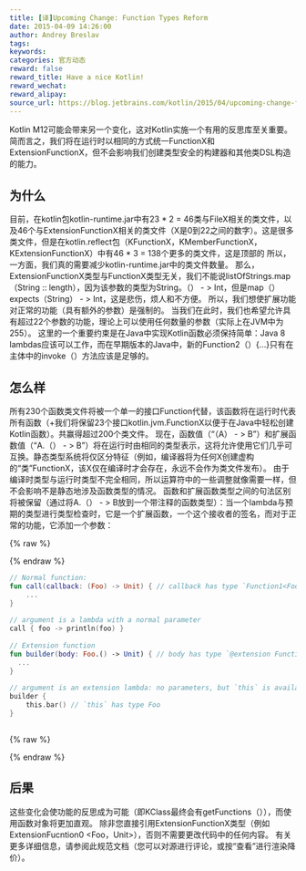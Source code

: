 ```yaml
---
title: [译]Upcoming Change: Function Types Reform
date: 2015-04-09 14:26:00
author: Andrey Breslav
tags:
keywords:
categories: 官方动态
reward: false
reward_title: Have a nice Kotlin!
reward_wechat:
reward_alipay:
source_url: https://blog.jetbrains.com/kotlin/2015/04/upcoming-change-function-types-reform/
---
```


Kotlin M12可能会带来另一个变化，这对Kotlin实施一个有用的反思库至关重要。简而言之，我们将在运行时以相同的方式统一FunctionX和ExtensionFunctionX，但不会影响我们创建类型安全的构建器和其他类DSL构造的能力。
## 为什么

目前，在kotlin包kotlin-runtime.jar中有23 * 2 = 46类与FileX相关的类文件，以及46个与ExtensionFunctionX相关的类文件（X是0到22之间的数字）。这是很多类文件，但是在kotlin.reflect包（KFunctionX，KMemberFunctionX，KExtensionFunctionX）中有46 * 3 = 138个更多的类文件，这是顶部的
所以，一方面，我们真的需要减少kotlin-runtime.jar中的类文件数量。
那么，ExtensionFunctionX类型与FunctionX类型无关，我们不能说listOfStrings.map（String :: length），因为该参数的类型为String。（） - > Int，但是map（）expects（String） - > Int，这是悲伤，烦人和不方便。
所以，我们想使扩展功能对正常的功能（具有额外的参数）是强制的。
当我们在此时，我们也希望允许具有超过22个参数的功能，理论上可以使用任何数量的参数（实际上在JVM中为255）。
这里的一个重要约束是在Java中实现Kotlin函数必须保持简单：Java 8 lambdas应该可以工作，而在早期版本的Java中，新的Function2（）{...}只有在主体中的invoke（）方法应该是足够的。
## 怎么样

所有230个函数类文件将被一个单一的接口Function代替，该函数将在运行时代表所有函数（+我们将保留23个接口kotlin.jvm.FunctionX以便于在Java中轻松创建Kotlin函数）。共赢得超过200个类文件。
现在，函数值（“（A） - > B”）和扩展函数值（“A.（） - > B”）将在运行时由相同的类型表示，这将允许使用它们几乎可互换。静态类型系统将仅区分特征（例如，编译器将为任何X创建虚构的“类”FunctionX，该X仅在编译时才会存在，永远不会作为类文件发布）。
由于编译时类型与运行时类型不完全相同，所以运算符中的一些调整就像需要一样，但不会影响不是静态地涉及函数类型的情况。
函数和扩展函数类型之间的句法区别将被保留（通过将A.（） - > B放到一个带注释的函数类型）：当一个lambda与预期的类型进行类型检查时，它是一个扩展函数，一个这个接收者的签名，而对于正常的功能，它添加一个参数：

{% raw %}
<p></p>
{% endraw %}

```kotlin
// Normal function:
fun call(callback: (Foo) -> Unit) { // callback has type `Function1<Foo, Unit>
    ...
}
 
// argument is a lambda with a normal parameter
call { foo -> println(foo) }
 
// Extension function
fun builder(body: Foo.() -> Unit) { // body has type `@extension Function1<Foo, Unit>`
  ...
}
 
// argument is an extension lambda: no parameters, but `this` is available
builder {
    this.bar() // `this` has type Foo
}
 
```

{% raw %}
<p></p>
{% endraw %}

## 后果

这些变化会使功能的反思成为可能（即KClass最终会有getFunctions（）），而使用函数对象将更加直观。
除非您直接引用ExtensionFunctionX类型（例如ExtensionFucntion0 <Foo，Unit>），否则不需要更改代码中的任何内容。
有关更多详细信息，请参阅此规范文档（您可以对源进行评论，或按“查看”进行渲染降价）。
